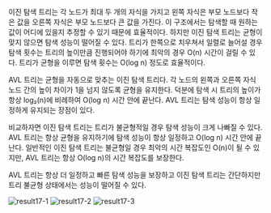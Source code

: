 이진 탐색 트리는 각 노드가 최대 두 개의 자식을 가지고 왼쪽 자식은 부모 노드보다 작은 값을 오른쪽 자식은 부모 노드보다 큰 값을 가진다. 이 구조에서는 탐색할 때 원하는 값이 어디에 있을지 추정할 수 있기 때문에 효율적이다. 하지만 이진 탐색 트리는 균형이 맞지 않으면 탐색 성능이 떨어질 수 있다. 트리가 한쪽으로 치우쳐서 일렬로 늘어설 경우 탐색 횟수는 트리의 높이만큼 진행되어야 하기에 최악의 경우 O(n) 시간이 걸릴 수 있다. 트리가 균형을 이루면 탐색 횟수는 O(log n) 정도로 효율적이다.

AVL 트리는 균형을 자동으로 맞추는 이진 탐색 트리다. 각 노드의 왼쪽과 오른쪽 자식 노드 간의 높이 차이가 1을 넘지 않도록 균형을 유지한다. 덕분에 탐색 시 트리의 높이가 항상 log₂(n)에 비례하여 O(log n) 시간 안에 끝난다. AVL 트리는 탐색 성능이 항상 일정하게 유지되는 장점이 있다.

비교하자면 이진 탐색 트리는 트리가 불균형적일 경우 탐색 성능이 크게 나빠질 수 있다. AVL 트리는 항상 균형을 유지하기에 탐색 성능이 항상 일정하고 O(log n) 시간 안에 끝난다. 일반적인 이진 탐색 트리는 불균형일 경우 최악의 시간 복잡도인 O(n)이 될 수 있지만, AVL 트리는 항상 O(log n)의 시간 복잡도를 보장한다.

AVL 트리는 항상 더 일정하고 빠른 탐색 성능을 보장하고 이진 탐색 트리는 간단하지만 트리 불균형 상태에서는 성능이 떨어질 수 있다.

![result17-1](https://github.com/user-attachments/assets/39855e95-4d4d-4fc7-b252-d6b3c1461a58)
![result17-2](https://github.com/user-attachments/assets/ddfdf129-62ec-4c52-bf61-a9c03ff5c165)
![result17-3](https://github.com/user-attachments/assets/54d8b931-39c4-461f-9b2f-8b91c587cc4f)
